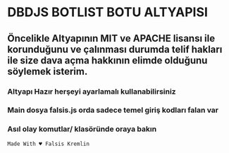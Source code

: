 # DBDJS BOTLIST BOTU ALTYAPISI
## Öncelikle Altyapının MIT ve APACHE lisansı ile korunduğunu ve çalınması durumda telif hakları ile size dava açma hakkının elimde olduğunu söylemek isterim.
### Altyapı Hazır herşeyi ayarlamalı kullanabilirsiniz

### Main dosya falsis.js orda sadece temel giriş kodları falan var
### Asıl olay komutlar/ klasöründe oraya bakın

```
Made With ♥️ Falsis Kremlin
```
